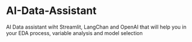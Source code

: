 # AI-Data-Assistant
AI Data assistant wiht Streamlit, LangChan and OpenAI that will help you in your EDA process, variable analysis and model selection
